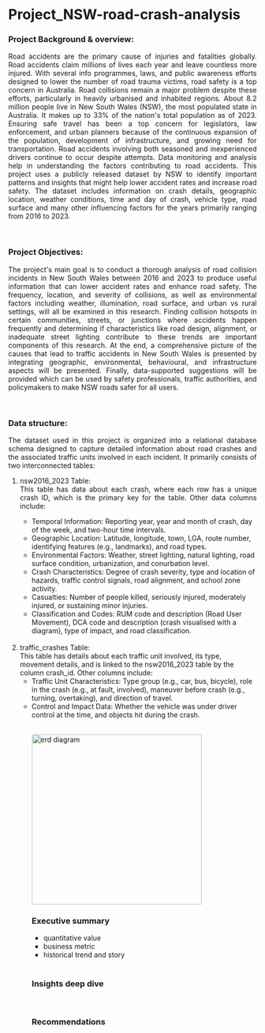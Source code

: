 # Project_NSW-road-crash-analysis

###  Project Background & overview: 
<p align="justify"> 
Road accidents are the primary cause of injuries and fatalities globally. Road accidents claim millions of lives each year and leave countless more injured. With several info programmes, laws, and public awareness efforts designed to lower the number of road trauma victims, road safety is a top concern in Australia. Road collisions remain a major problem despite these efforts, particularly in heavily urbanised and inhabited regions. About 8.2 million people live in New South Wales (NSW), the most populated state in Australia. It makes up to 33% of the nation's total population as of 2023. Ensuring safe travel has been a top concern for legislators, law enforcement, and urban planners because of the continuous expansion of the population, development of infrastructure, and growing need for transportation. Road accidents involving both seasoned and inexperienced drivers continue to occur despite attempts. Data monitoring and analysis help in understanding the factors contributing to road accidents. This project uses a publicly released dataset by NSW to identify important patterns and insights that might help lower accident rates and increase road safety. The dataset includes information on crash details, geographic location, weather conditions, time and day of crash, vehicle type, road surface and many other influencing factors for the years primarily ranging from 2016 to 2023. </p><br>


### Project Objectives:
<p align="justify"> The project's main goal is to conduct a thorough analysis of road collision incidents in New South Wales between 2016 and 2023 to produce useful information that can lower accident rates and enhance road safety. The frequency, location, and severity of collisions, as well as environmental factors including weather, illumination, road surface, and urban vs rural settings, will all be examined in this research. Finding collision hotspots in certain communities, streets, or junctions where accidents happen frequently and determining if characteristics like road design, alignment, or inadequate street lighting contribute to these trends are important components of this research. At the end, a comprehensive picture of the causes that lead to traffic accidents in New South Wales is presented by integrating geographic, environmental, behavioural, and infrastructure aspects will be presented. Finally, data-supported suggestions will be provided which can be used by safety professionals, traffic authorities, and policymakers to make NSW roads safer for all users.
</p> <br>

### Data structure:
<p align="justify">
The dataset used in this project is organized into a relational database schema designed to capture detailed information about road crashes and the associated traffic units involved in each incident. It primarily consists of two interconnected tables: </p>
<ol>
  <li><p align="justify">
    nsw2016_2023 Table: <br>
  This table has data about each crash, where each row has a unique crash ID, which is the primary key for the table. Other data columns include:
    <ul>
<li>Temporal Information: Reporting year, year and month of crash, day of the week, and two-hour time intervals.</li>
<li>Geographic Location: Latitude, longitude, town, LGA, route number, identifying features (e.g., landmarks), and road types.</li>
<li>Environmental Factors: Weather, street lighting, natural lighting, road surface condition, urbanization, and conurbation level.</li>
<li>Crash Characteristics: Degree of crash severity, type and location of hazards, traffic control signals, road alignment, and school zone activity.</li>
<li>Casualties: Number of people killed, seriously injured, moderately injured, or sustaining minor injuries.</li>
<li>Classification and Codes: RUM code and description (Road User Movement), DCA code and description (crash visualised with a diagram), type of impact, and road classification.</li></ul><br>
<li>
    traffic_crashes Table: <br>   
  This table has details about each traffic unit involved, its type, movement details, and is linked to the nsw2016_2023 table by the column crash_id. Other columns include:
    <ul>
<li>Traffic Unit Characteristics: Type group (e.g., car, bus, bicycle), role in the crash (e.g., at fault, involved), maneuver before crash (e.g., turning, overtaking), and direction of travel.</li>
<li>Control and Impact Data: Whether the vehicle was under driver control at the time, and objects hit during the crash.</li> </p>

<br> 
<img width="344" alt="erd diagram" src="https://github.com/user-attachments/assets/b2ce363e-61f2-4415-bfa6-7eb6cdf77c71" /> <br>


### Executive summary
- quantitative value
- business metric
- historical trend and story
<br>

### Insights deep dive
<br>

### Recommendations
<br>
